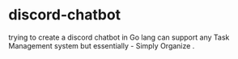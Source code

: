 # discord-chatbot
trying to create a discord  chatbot in Go lang can support any Task Management system but essentially - Simply Organize .
